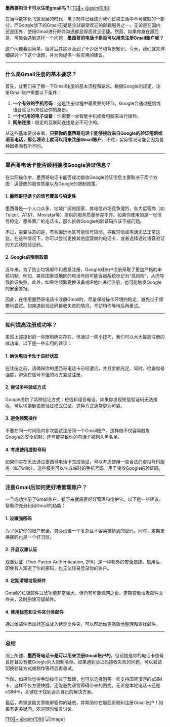 **墨西哥电话卡可以注册gmail吗？**[[TG💪+ @esim1088](https://t.me/s/esim1088)]

在当今数字化飞速发展的时代，电子邮件已经成为我们日常生活中不可或缺的一部分。而Google旗下的Gmail无疑是全球最受欢迎的邮箱服务之一。无论是在国内还是国外，使用Gmail进行邮件沟通都显得高效且便捷。然而，如果你身在墨西哥，可能会遇到这样一个问题：**墨西哥的电话卡是否可以用来注册Gmail账户呢？**

这个问题看似简单，但背后其实涉及到了不少细节和背景知识。今天，我们就来详细探讨一下这个话题，并为你提供一些实用的建议。

---

### **什么是Gmail注册的基本要求？**

首先，让我们来了解一下Gmail注册的基本流程和要求。根据Google的规定，注册Gmail账户需要以下条件：

1. **一个有效的手机号码**：这是注册过程中最重要的环节。Google会通过短信或语音验证码来验证你的身份。
2. **一个可用的电子设备**：你需要一台智能手机或者电脑来进行操作。
3. **网络连接**：稳定的互联网连接是必不可少的。

从这些基本要求来看，**只要你的墨西哥电话卡能够接收来自Google的验证短信或语音电话，那么理论上就可以用来注册Gmail账户**。不过，实际情况可能会因为各种因素而有所不同。

---

### **墨西哥电话卡能否顺利接收Google验证信息？**

在实际操作中，墨西哥电话卡能否成功接收Google验证信息主要取决于两个方面：运营商的服务质量以及Google的限制政策。

#### **1. 墨西哥电话卡的信号覆盖与稳定性**
墨西哥是一个人口众多、地域广阔的国家，其电信市场竞争激烈，各大运营商（如Telcel、AT&T、Movistar等）提供的服务质量参差不齐。如果你使用的是一张信号稳定、覆盖面广的电话卡，那么接收Google的验证码应该不成问题。

不过，需要注意的是，有些偏远地区可能信号较弱，导致短信或电话无法正常送达。在这种情况下，你可以尝试更换其他运营商的电话卡，或者选择通过语音验证的方式获取验证码。

#### **2. Google的限制政策**
近年来，为了防止垃圾邮件和恶意注册，Google对账户注册采取了更加严格的审核机制。例如，某些国家或地区的电话号码可能会被系统标记为“高风险”，从而导致验证失败。此外，如果你频繁更换设备或IP地址进行注册，也可能触发Google的安全警报。

因此，在使用墨西哥电话卡注册Gmail时，尽量保持操作环境的稳定，避免过于频繁地尝试。如果遇到验证码接收失败的情况，不妨稍作等待后再重试。

---

### **如何提高注册成功率？**

虽然上述提到的一些限制确实存在，但通过一些小技巧，我们可以大大提高注册的成功率。以下是一些实用的建议：

#### **1. 确保电话卡处于良好状态**
在注册之前，请确保你的墨西哥电话卡已经激活，并且余额充足。同时，检查信号强度，避免在信号不佳的地方尝试注册。

#### **2. 尝试多种验证方式**
Google提供了两种验证方式：短信和语音电话。如果你发现短信验证码无法接收，可以切换到语音验证模式试试。这种方式通常更为可靠。

#### **3. 避免频繁操作**
不要在同一时间段内多次尝试注册同一个Gmail账户。这样做不仅容易触发Google的安全机制，还可能导致你的电话卡被列入黑名单。

#### **4. 考虑使用虚拟号码**
如果你实在无法通过墨西哥电话卡完成验证，可以考虑使用一些合法的虚拟号码服务（如Twilio）。这些服务可以生成临时的手机号码，用于接收Google的验证码。

---

### **注册Gmail后如何更好地管理账户？**

一旦成功注册了Gmail账户，接下来就需要好好管理和维护它。以下是一些建议，帮助你充分利用Gmail的功能：

#### **1. 设置强密码**
为了保护你的账户安全，务必设置一个复杂且不容易被猜到的密码。同时，定期更换密码也是一个好习惯。

#### **2. 开启双重认证**
双重认证（Two-Factor Authentication, 2FA）是一种额外的安全措施。启用后，即使有人知道了你的密码，也无法轻易登录你的账户。

#### **3. 定期清理垃圾邮件**
Gmail的垃圾邮件过滤功能非常强大，但仍有可能漏网之鱼。定期查看垃圾邮件文件夹，及时删除可疑邮件。

#### **4. 使用标签和文件夹分类邮件**
通过给邮件添加标签或放入特定文件夹，可以帮助你更高效地整理和查找邮件。

---

### **总结**

综上所述，**墨西哥电话卡是可以用来注册Gmail账户的**，但前提是你的电话卡信号良好且没有被Google列入限制名单。如果遇到验证码接收失败的问题，可以尝试切换验证方式或稍作等待后再重试。

当然，如果你觉得手动操作过于繁琐，也可以选择购买一张支持国际漫游的eSIM卡，这样不仅方便快捷，还能避免语言障碍带来的困扰。无论是本地电话卡还是eSIM卡，关键在于找到适合自己的解决方案。

最后，希望这篇文章能解答你的疑惑，并帮助你在墨西哥顺利注册Gmail账户！如果有更多疑问，欢迎随时留言讨论。

[[TG💪+ @esim1088](https://t.me/s/esim1088) ![Image](https://i.postimg.cc/4NQfJmqS/Snipaste-2025-05-13-00-14-12.png)]
